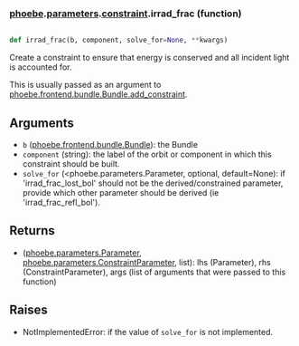 ### [phoebe](phoebe.md).[parameters](phoebe.parameters.md).[constraint](phoebe.parameters.constraint.md).irrad_frac (function)


```py

def irrad_frac(b, component, solve_for=None, **kwargs)

```



Create a constraint to ensure that energy is conserved and all incident
light is accounted for.

This is usually passed as an argument to
 [phoebe.frontend.bundle.Bundle.add_constraint](phoebe.frontend.bundle.Bundle.add_constraint.md).

Arguments
-----------
* `b` ([phoebe.frontend.bundle.Bundle](phoebe.frontend.bundle.Bundle.md)): the Bundle
* `component` (string): the label of the orbit or component in which this
    constraint should be built.
* `solve_for` (&lt;phoebe.parameters.Parameter, optional, default=None): if
    'irrad_frac_lost_bol' should not be the derived/constrained parameter, provide which
    other parameter should be derived (ie 'irrad_frac_refl_bol').

Returns
----------
* ([phoebe.parameters.Parameter](phoebe.parameters.Parameter.md), [phoebe.parameters.ConstraintParameter](phoebe.parameters.ConstraintParameter.md), list):
    lhs (Parameter), rhs (ConstraintParameter), args (list of arguments
    that were passed to this function)

Raises
--------
* NotImplementedError: if the value of `solve_for` is not implemented.

